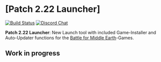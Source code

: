 [Patch 2.22 Launcher]
============================================================

[![Build Status](https://github.com/Ravo92/Patch-2.22-Launcher/workflows/CI/badge.svg)](https://github.com/Ravo92/Patch-2.22-Launcher/actions)
[![Discord Chat](https://img.shields.io/discord/398393968234332161.svg?logo=discord)](https://discord.gg/stpc2twA)

**Patch 2.22 Launcher**: New Launch tool with included Game-Installer and Auto-Updater functions for the [Battle for Middle Earth](https://en.wikipedia.org/wiki/The_Lord_of_the_Rings:_The_Battle_for_Middle-earth)-Games.

## Work in progress
